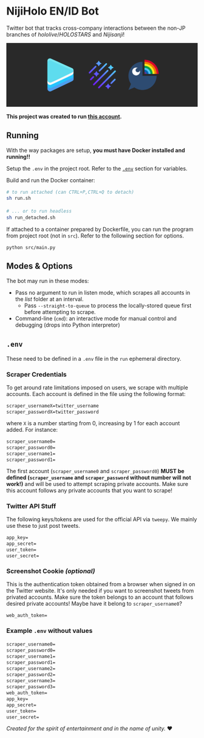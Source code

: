# NijiHolo EN/ID Bot
Twitter bot that tracks cross-company interactions between the non-JP branches of *hololive*/*HOLOSTARS* and *Nijisanji*!

![The project banner](images/banner.png)

**This project was created to run [this account](https://twitter.com/NijiHolo_EN_ID).**

## Running
With the way packages are setup, **you must have Docker installed and running!!**

Setup the `.env` in the project root. Refer to the [`.env`](#env) section for variables.

Build and run the Docker container:
```bash
# to run attached (can CTRL+P,CTRL+Q to detach)
sh run.sh

# ... or to run headless
sh run_detached.sh
```

If attached to a container prepared by Dockerfile, you can run the program from project root (not in `src`). Refer to the following section for options.
```
python src/main.py
```

## Modes & Options
The bot may run in these modes:
* Pass no argument to run in listen mode, which scrapes all accounts in the *list* folder at an interval.
   * Pass `--straight-to-queue` to process the locally-stored queue first before attempting to scrape.
* Command-line (`cmd`): an interactive mode for manual control and debugging (drops into Python interpretor)

## `.env`
These need to be defined in a `.env` file in the `run` ephemeral directory.

### Scraper Credentials
To get around rate limitations imposed on users, we scrape with multiple accounts. Each account is defined in the file using the following format:
```
scraper_usernameX=twitter_username
scraper_passwordX=twitter_password
```
where `X` is a number starting from 0, increasing by 1 for each account added. For instance:
```
scraper_username0=
scraper_password0=
scraper_username1=
scraper_password1=
```
The first account (`scraper_username0` and `scraper_password0`) **MUST be defined (`scraper_username` and `scraper_password` without number will not work!)**  and will be used to attempt scraping private accounts. Make sure this account follows any private accounts that you want to scrape!
### Twitter API Stuff
The following keys/tokens are used for the official API via `tweepy`. We mainly use these to just post tweets.
```
app_key=
app_secret=
user_token=
user_secret=
```
### Screenshot Cookie *(optional)*
This is the authentication token obtained from a browser when signed in on the Twitter website. It's only needed if you want to screenshot tweets from privated accounts. Make sure the token belongs to an account that follows desired private accounts! Maybe have it belong to `scraper_username0`?
```
web_auth_token=
```
### Example `.env` without values
```
scraper_username0=
scraper_password0=
scraper_username1=
scraper_password1=
scraper_username2=
scraper_password2=
scraper_username3=
scraper_password3=
web_auth_token=
app_key=
app_secret=
user_token=
user_secret=
```

*Created for the spirit of entertainment and in the name of unity.* ❤
